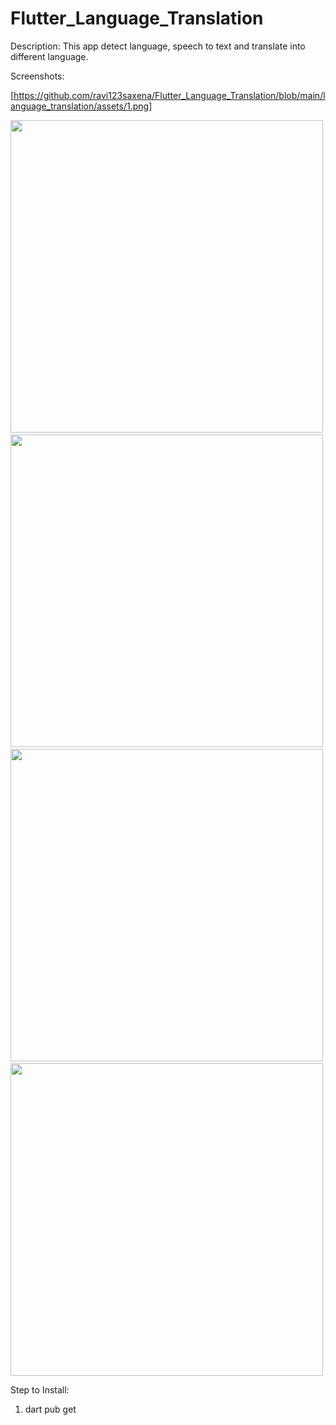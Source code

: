 # Flutter_Language_Translation

Description: This app detect language, speech to text and translate into different language.

Screenshots:

[https://github.com/ravi123saxena/Flutter_Language_Translation/blob/main/language_translation/assets/1.png]

<img src="[assets](https://github.com/ravi123saxena/Flutter_Language_Translation/blob/main/language_translation/assets)/1.png" height="500em" />&nbsp;<img src="[assets](https://github.com/ravi123saxena/Flutter_Language_Translation/blob/main/language_translation/assets)/2.png" height="500em" />&nbsp;<img src="[assets](https://github.com/ravi123saxena/Flutter_Language_Translation/blob/main/language_translation/assets)/3.png" height="500em" />&nbsp;<img src="[assets](https://github.com/ravi123saxena/Flutter_Language_Translation/blob/main/language_translation/assets)/4.png" height="500em" />

Step to Install:

1. dart pub get

